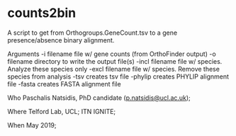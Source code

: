 # counts2bin
A script to get from Orthogroups.GeneCount.tsv to a gene presence/absence binary alignment.


Arguments
  -i filename     file w/ gene counts (from OrthoFinder output)
  -o filename     directory to write the output file(s)
  -incl filename  file w/ species. Analyze these species only
  -excl filename  file w/ species. Remove these species from analysis
  -tsv            creates tsv file
  -phylip         creates PHYLIP alignment file
  -fasta          creates FASTA alignment file



Who 
 Paschalis Natsidis, PhD candidate (p.natsidis@ucl.ac.uk); 
 
Where 
 Telford Lab, UCL;
 ITN IGNITE; 
  
When
 May 2019; 
